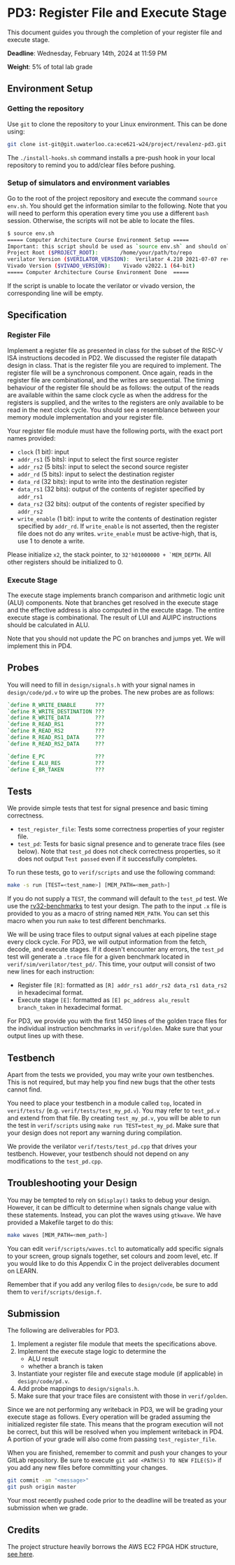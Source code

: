 # PD3: Register File and Execute Stage

This document guides you through the completion of your register file and execute stage.

**Deadline**: Wednesday, February 14th, 2024 at 11:59 PM

**Weight**: 5% of total lab grade

## Environment Setup

### Getting the repository

Use `git` to clone the repository to your Linux environment. This can be done using:

```bash
git clone ist-git@git.uwaterloo.ca:ece621-w24/project/revalenz-pd3.git && cd revalenz-pd3 && ./install-hooks.sh

```

The `./install-hooks.sh` command installs a pre-push hook in your local repository to remind you to add/clear files before pushing.

### Setup of simulators and environment variables

Go to the root of the project repository and execute the command `source env.sh`.
You should get the information similar to the following.
Note that you will need to perform this operation every time you use a different `bash` session.
Otherwise, the scripts will not be able to locate the files.

```bash
$ source env.sh
===== Computer Architecture Course Environment Setup =====
Important: this script should be used as `source env.sh` and should only be used in bash
Project Root ($PROJECT_ROOT):		/home/your/path/to/repo
verilator Version ($VERILATOR_VERSION):	 Verilator 4.210 2021-07-07 rev v4.210
Vivado Version ($VIVADO_VERSION): 	 Vivado v2022.1 (64-bit)
===== Computer Architecture Course Environment Done  =====
```

If the script is unable to locate the verilator or vivado version, the corresponding line will be empty.

## Specification

### Register File

Implement a register file as presented in class for the subset of the RISC-V ISA instructions decoded in PD2.
We discussed the register file datapath design in class.
That is the register file you are required to implement.
The register file will be a synchronous component.
Once again, reads in the register file are combinational, and the writes are sequential.
The timing behaviour of the register file should be as follows: the output of the reads are available within the same clock cycle as when the address for the registers is supplied, and the writes to the registers are only available to be read in the next clock cycle.
You should see a resemblance between your memory module implementation and your register file.

Your register file module must have the following ports, with the exact port names provided:
- `clock` (1 bit): input
- `addr_rs1` (5 bits): input to select the first source register
- `addr_rs2` (5 bits): input to select the second source register
- `addr_rd` (5 bits): input to select the destination register
- `data_rd` (32 bits): input to write into the destination register
- `data_rs1` (32 bits): output of the contents of register specified by `addr_rs1`
- `data_rs2` (32 bits): output of the contents of register specified by `addr_rs2`
- `write_enable` (1 bit): input to write the contents of destination register specified by `addr_rd`.
If `write_enable` is not asserted, then the register file does not do any writes.
`write_enable` must be active-high, that is, use 1 to denote a write.

Please initialize `x2`, the stack pointer, to ``32'h01000000 + `MEM_DEPTH``.
All other registers should be initialized to 0.

### Execute Stage

The execute stage implements branch comparison and arithmetic logic unit (ALU) components.
Note that branches get resolved in the execute stage and the effective address is also computed in the execute stage.
The entire execute stage is combinational.
The result of LUI and AUIPC instructions should be calculated in ALU.

Note that you should not update the PC on branches and jumps yet.
We will implement this in PD4.

## Probes

You will need to fill in `design/signals.h` with your signal names in `design/code/pd.v` to wire up the probes.
The new probes are as follows:

```verilog
`define R_WRITE_ENABLE      ???
`define R_WRITE_DESTINATION ???
`define R_WRITE_DATA        ???
`define R_READ_RS1          ???
`define R_READ_RS2          ???
`define R_READ_RS1_DATA     ???
`define R_READ_RS2_DATA     ???

`define E_PC                ???
`define E_ALU_RES           ???
`define E_BR_TAKEN          ???
```

## Tests

We provide simple tests that test for signal presence and basic timing correctness.

- `test_register_file`: Tests some correctness properties of your register file.
- `test_pd`: Tests for basic signal presence and to generate trace files (see below).  Note that `test_pd` does not check correctness properties, so it does not output `Test passed` even if it successfully completes.

To run these tests, go to `verif/scripts` and use the following command:

```bash
make -s run [TEST=<test_name>] [MEM_PATH=<mem_path>]
```

If you do not supply a `TEST`, the command will default to the `test_pd` test.
We use the [rv32-benchmarks](https://git.uwaterloo.ca/ece621-w24/rv32-benchmarks) to test your design.
The path to the input `.x` file is provided to you as a macro of string named `MEM_PATH`.
You can set this macro when you run `make` to test different benchmarks.

We will be using trace files to output signal values at each pipeline stage every clock cycle.
For PD3, we will output information from the fetch, decode, and execute stages.
If it doesn't encounter any errors, the `test_pd` test will generate a `.trace` file for a given benchmark located in `verif/sim/verilator/test_pd/`.
This time, your output will consist of two new lines for each instruction:
- Register file `[R]`: formatted as `[R] addr_rs1 addr_rs2 data_rs1 data_rs2` in hexadecimal format.
- Execute stage `[E]`: formatted as `[E] pc_address alu_result branch_taken` in hexadecimal format.

For PD3, we provide you with the first 1450 lines of the golden trace files for the individual instruction benchmarks in `verif/golden`.
Make sure that your output lines up with these.

## Testbench

Apart from the tests we provided, you may write your own testbenches.
This is not required, but may help you find new bugs that the other tests cannot find.

You need to place your testbench in a module called `top`, located in `verif/tests/` (e.g. `verif/tests/test_my_pd.v`).
You may refer to `test_pd.v` and extend from that file.
By creating `test_my_pd.v`, you will be able to run the test in `verif/scripts` using `make run TEST=test_my_pd`.
Make sure that your design does not report any warning during compilation.

We provide the verilator `verif/tests/test_pd.cpp` that drives your testbench. 
However, your testbench should not depend on any modifications to the `test_pd.cpp`.

## Troubleshooting your Design

You may be tempted to rely on `$display()` tasks to debug your design.
However, it can be difficult to determine when signals change value with these statements.
Instead, you can plot the waves using `gtkwave`.
We have provided a Makefile target to do this:

```bash
make waves [MEM_PATH=<mem_path>]
```

You can edit `verif/scripts/waves.tcl` to automatically add specific signals to your screen, group signals together, set colours and zoom level, etc.
If you would like to do this Appendix C in the project deliverables document on LEARN.

Remember that if you add any verilog files to `design/code`, be sure to add them to `verif/scripts/design.f`.

## Submission

The following are deliverables for PD3.

1. Implement a register file module that meets the specifications above.
2. Implement the execute stage logic to determine the
   - ALU result
   - whether a branch is taken
3. Instantiate your register file and execute stage module (if applicable) in `design/code/pd.v`.
4. Add probe mappings to `design/signals.h`.
5. Make sure that your trace files are consistent with those in `verif/golden`.

Since we are not performing any writeback in PD3, we will be grading your execute stage as follows.
Every operation will be graded assuming the initialized register file state.
This means that the program execution will not be correct, but this will be resolved when you implement writeback in PD4.
A portion of your grade will also come from passing `test_register_file`.

When you are finished, remember to commit and push your changes to your GitLab repository.
Be sure to execute `git add <PATH(S) TO NEW FILE(S)>` if you add any new files before committing your changes.

```bash
git commit -am "<message>"
git push origin master
```

Your most recently pushed code prior to the deadline will be treated as your submission when we grade.

## Credits


The project structure heavily borrows the AWS EC2 FPGA HDK structure, [see here](https://github.com/aws/aws-fpga).


